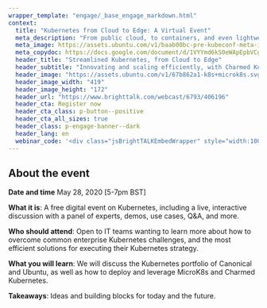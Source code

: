 ```yaml
---
wrapper_template: "engage/_base_engage_markdown.html"
context:
  title: "Kubernetes from Cloud to Edge: A Virtual Event"
  meta_description: "From public cloud, to containers, and even lightweight devices, discover strategies for optimising your Kubernetes deployment and operations. Join us live on 28 May 2020."
  meta_image: https://assets.ubuntu.com/v1/baab00bc-pre-kubeconf-meta-image.png
  meta_copydoc: https://docs.google.com/document/d/1VYYmd6kS0eWApEpbVCgTUq0NOHUTEeRWVj7ujtFEsHs/
  header_title: "Streamlined Kubernetes, from Cloud to Edge"
  header_subtitle: "Innovating and scaling efficiently, with Charmed Kubernetes and MicroK8s"
  header_image: "https://assets.ubuntu.com/v1/67b862a1-k8s+microk8s.svg"
  header_image_width: "419"
  header_image_height: "172"
  header_url: "https://www.brighttalk.com/webcast/6793/406196"
  header_cta: Register now
  header_cta_class: p-button--positive
  header_cta_all_sizes: true
  header_class: p-engage-banner--dark
  header_lang: en
  webinar_code: '<div class="jsBrightTALKEmbedWrapper" style="width:100%; height:100%; position:relative;background: #ffffff;"><script class="jsBrightTALKEmbedConfig" type="application/json">{ "channelId" : 6793, "language": "en-US", "commId" : 406196, "displayMode" : "standalone", "height" : "auto" }</script><script src="https://www.brighttalk.com/clients/js/player-embed/player-embed.js" class="jsBrightTALKEmbed"></script></div>'
---
```


## About the event

**Date and time**
May 28, 2020
[5-7pm BST]

**What it is**: A free digital event on Kubernetes, including a live, interactive discussion with a panel of experts, demos, use cases, Q&A, and more.

**Who should attend**: Open to IT teams wanting to learn more about how to overcome common enterprise Kubernetes challenges, and the most efficient solutions for executing their Kubernetes strategy.

**What you will learn**: We will discuss the Kubernetes portfolio of Canonical and Ubuntu, as well as how to deploy and leverage MicroK8s and Charmed Kubernetes.

**Takeaways**: Ideas and building blocks for today and the future.
